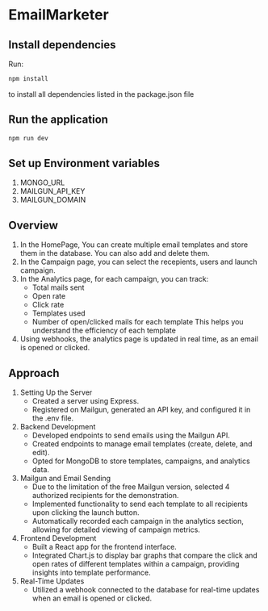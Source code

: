 # EmailMarketer 

## Install dependencies

Run:
```bash
npm install
```
to install all dependencies listed in the package.json file


## Run the application
```bash
npm run dev
```

## Set up Environment variables
1. MONGO_URL
2. MAILGUN_API_KEY
3. MAILGUN_DOMAIN

## Overview
1. In the HomePage, You can create multiple email templates and store them in the database. You can also add and delete them.
2. In the Campaign page, you can select the recepients, users and launch campaign.
3. In the Analytics page, for each campaign, you can track:
   - Total mails sent
   - Open rate
   - Click rate
   - Templates used
   - Number of open/clicked mails for each template
     This helps you understand the efficiency of each template
4. Using webhooks, the analytics page is updated in real time, as an email is opened or clicked.


## Approach
1. Setting Up the Server
   - Created a server using Express.
   - Registered on Mailgun, generated an API key, and configured it in the .env file.
2. Backend Development
   - Developed endpoints to send emails using the Mailgun API.
   - Created endpoints to manage email templates (create, delete, and edit).
   - Opted for MongoDB to store templates, campaigns, and analytics data.
3. Mailgun and Email Sending
   - Due to the limitation of the free Mailgun version, selected 4 authorized recipients for the demonstration.
   - Implemented functionality to send each template to all recipients upon clicking the launch button.
   - Automatically recorded each campaign in the analytics section, allowing for detailed viewing of campaign metrics.
4. Frontend Development
   - Built a React app for the frontend interface.
   - Integrated Chart.js to display bar graphs that compare the click and open rates of different templates within a campaign, providing insights into template performance.
5. Real-Time Updates
   - Utilized a webhook connected to the database for real-time updates when an email is opened or clicked.





















   


